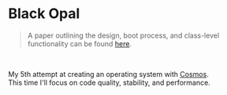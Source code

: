 # Black Opal
> A paper outlining the design, boot process, and class-level functionality can be found [here](https://github.com/MEMESCOEP/BlackOpal/wiki/).
<br/>

My 5th attempt at creating an operating system with [Cosmos](https://github.com/CosmosOS/Cosmos). 
<br/>
This time I'll focus on code quality, stability, and performance.
